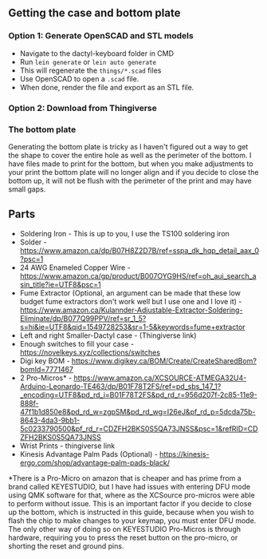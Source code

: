 ## Getting the case and bottom plate

### Option 1: Generate OpenSCAD and STL models

- Navigate to the dactyl-keyboard folder in CMD
- Run `lein generate` or `lein auto generate`
- This will regenerate the `things/*.scad` files
- Use OpenSCAD to open a `.scad` file.
- When done, render the file and export as an STL file.

### Option 2: Download from Thingiverse

### The bottom plate

Generating the bottom plate is tricky as I haven't figured out a way to get the shape to cover the entire hole as well as the perimeter of the bottom. I have files made to print for the bottom, but when you make adjustments to your print the bottom plate will no longer align and if you decide to close the bottom up, it will not be flush with the perimeter of the print and may have small gaps.

## Parts

- Soldering Iron - This is up to you, I use the TS100 soldering iron
- Solder - https://www.amazon.ca/dp/B07H8Z2D7B/ref=sspa_dk_hqp_detail_aax_0?psc=1
- 24 AWG Enameled Copper Wire - https://www.amazon.ca/gp/product/B007OYG9HS/ref=oh_aui_search_asin_title?ie=UTF8&psc=1
- Fume Extractor (Optional, an argument can be made that these low budget fume extractors don't work well but I use one and I love it) - https://www.amazon.ca/Kulannder-Adjustable-Extractor-Soldering-Eliminate/dp/B077Q99PPV/ref=sr_1_5?s=hi&ie=UTF8&qid=1549728253&sr=1-5&keywords=fume+extractor
- Left and right Smaller-Dactyl case - (Thingiverse link)
- Enough switches to fill your case - https://novelkeys.xyz/collections/switches
- Digi key BOM - https://www.digikey.ca/BOM/Create/CreateSharedBom?bomId=7771467
- 2 Pro-Micros* - https://www.amazon.ca/XCSOURCE-ATMEGA32U4-Arduino-Leonardo-TE463/dp/B01F78T2FS/ref=pd_sbs_147_1?_encoding=UTF8&pd_rd_i=B01F78T2FS&pd_rd_r=956d207f-2c85-11e9-888f-47f1b1d850e8&pd_rd_w=zgpSM&pd_rd_wg=I26eJ&pf_rd_p=5dcda75b-8643-4da3-9bb1-5c0233790500&pf_rd_r=CDZFH2BKS0S5QA73JNSS&psc=1&refRID=CDZFH2BKS0S5QA73JNSS
- Wrist Prints - thingiverse link
- Kinesis Advantage Palm Pads (Optional) - https://kinesis-ergo.com/shop/advantage-palm-pads-black/

*There is a Pro-Micro on amazon that is cheaper and has prime from a brand called KEYESTUDIO, but I have had issues with entering DFU mode using QMK software for that, where as the XCSource pro-micros were able to perform without issue. This is an important factor if you decide to close up the bottom, which is instructed in this guide, because when you wish to flash the chip to make changes to your keymap, you must enter DFU mode. The only other way of doing so on KEYESTUDIO Pro-Micros is through hardware, requiring you to press the reset button on the pro-micro, or shorting the reset and ground pins.
